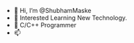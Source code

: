 - 👋 Hi, I’m @ShubhamMaske
- 🌱 Interested Learning New Technology.
- 💞️ C/C++ Programmer
- 📫

<!---
ShubhamMaske/ShubhamMaske is a ✨ special ✨ repository because its `README.md` (this file) appears on your GitHub profile.
You can click the Preview link to take a look at your changes.
--->
